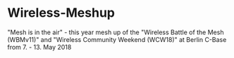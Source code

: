# Wireless-Meshup
"Mesh is in the air" - this year mesh up of the "Wireless Battle of the Mesh (WBMv11)" and "Wireless Community Weekend (WCW18)" at Berlin C-Base from 7. - 13. May 2018
